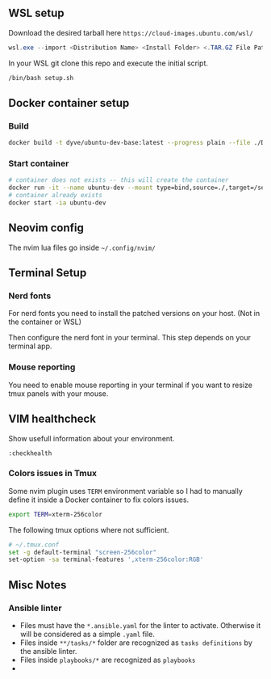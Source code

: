 ## WSL setup 

Download the desired tarball here `https://cloud-images.ubuntu.com/wsl/` 

```powershell
wsl.exe --import <Distribution Name> <Install Folder> <.TAR.GZ File Path>
```

In your WSL git clone this repo and execute the initial script. 

```bash
/bin/bash setup.sh
```

## Docker container setup

### Build 

```bash
docker build -t dyve/ubuntu-dev-base:latest --progress plain --file ./Docker/Dockerfile.ubuntu-dev-base .
```

### Start container 

```bash
# container does not exists -- this will create the container
docker run -it --name ubuntu-dev --mount type=bind,source=./,target=/setup dyve/ubuntu-dev-base:latest
# container already exists 
docker start -ia ubuntu-dev
```

## Neovim config

The nvim lua files go inside `~/.config/nvim/` 

## Terminal Setup

### Nerd fonts

For nerd fonts you need to install the patched versions on your host. (Not in the container or WSL)

Then configure the nerd font in your terminal. This step depends on your terminal app. 

### Mouse reporting

You need to enable mouse reporting in your terminal if you want to resize tmux panels with your mouse.


## VIM healthcheck

Show usefull information about your environment.

```vimcmd
:checkhealth
```

### Colors issues in Tmux

Some nvim plugin uses `TERM` environment variable so I had to manually define it inside a Docker container to fix colors issues.

```bash
export TERM=xterm-256color
```

The following tmux options where not sufficient. 

```bash
# ~/.tmux.conf
set -g default-terminal "screen-256color"
set-option -sa terminal-features ',xterm-256color:RGB'
```


## Misc Notes

### Ansible linter

- Files must have the `*.ansible.yaml` for the linter to activate. Otherwise it will be considered as a simple `.yaml` file. 
- Files inside `**/tasks/*` folder are recognized as `tasks definitions` by the ansible linter. 
- Files inside `playbooks/*` are recognized as `playbooks` 
- 
